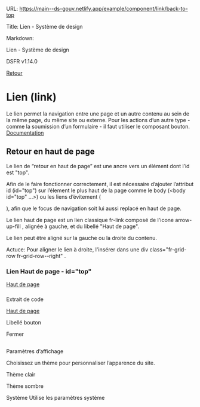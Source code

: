 URL:
https://main--ds-gouv.netlify.app/example/component/link/back-to-top

Title:
Lien - Système de design

Markdown:


Lien - Système de design


DSFR v1.14.0


[Retour](../)


# Lien (link)


Le lien permet la navigation entre une page et un autre contenu au sein de la même page, du même site ou externe. Pour les actions d’un autre type - comme la soumission d’un formulaire - il faut utiliser le composant bouton.
[Documentation](https://www.systeme-de-design.gouv.fr/elements-d-interface/composants/lien)


## Retour en haut de page


Le lien de “retour en haut de page” est une ancre vers un élément dont l’id est "top".

Afin de le faire fonctionner correctement, il est nécessaire d’ajouter l’attribut id (id="top") sur l’élement le plus haut de la page comme le body (<body id="top" ...>) ou les liens d’évitement (<div class="fr-skiplinks" id="top">), afin que le focus de navigation soit lui aussi replacé en haut de page.

Le lien haut de page est un lien classique fr-link composé de l'icone arrow-up-fill , alignée à gauche, et du libellé "Haut de page".


Le lien peut être aligné sur la gauche ou la droite du contenu.


Actuce: Pour aligner le lien à droite, l'insérer dans une div class="fr-grid-row fr-grid-row--right" .


### Lien Haut de page - id="top"


[Haut de page](#top)


###
Extrait de code


<a id="link-4316" href="#top" class="fr-link fr-icon-arrow-up-fill fr-link--icon-left">Haut de page</a>


Libellé bouton


Fermer


##
Paramètres d’affichage


Choisissez un thème pour personnaliser l’apparence du site.


Thème clair


Thème sombre


Système
Utilise les paramètres système